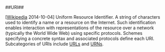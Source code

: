 ##URI##

\[[Wikipedia](http://en.wikipedia.org/wiki/Uniform_resource_identifier) 2014-10-04\] Uniform Resource Identifier. A string of characters used to identify a name or a resource on the Internet. Such identification enables interaction with representations of the resource over a network (typically the World Wide Web) using specific protocols. Schemes specifying a concrete syntax and associated protocols define each URI. Subcategories of URIs include [URLs](URL.md) and [URNs](URN.md).
